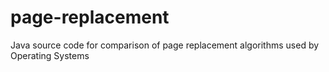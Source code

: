 # page-replacement
Java source code for comparison of page replacement algorithms used by Operating Systems
